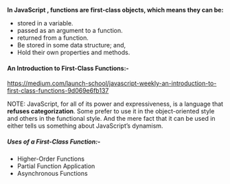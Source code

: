 **In  JavaScript ,  functions are first-class objects, which means they can be:**

- stored in a variable.
- passed as an argument to a function.
- returned from a function.
- Be stored in some data structure; and,
- Hold their own properties and methods.



#### An Introduction to First-Class Functions:-

https://medium.com/launch-school/javascript-weekly-an-introduction-to-first-class-functions-9d069e6fb137

NOTE:  JavaScript, for all of its power and expressiveness, is a language that **refuses categorization**. Some prefer to use it in the object-oriented style and others in the functional style. And the mere fact that it can be used in either tells us something about JavaScript’s dynamism.

##### Uses of a First-Class Function:-

- Higher-Order Functions
- Partial Function Application
- Asynchronous Functions